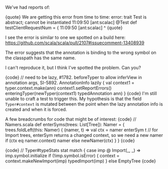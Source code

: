 We've had reports of:

{quote}
We are getting this error from time to time: 
error: trait Test is abstract; cannot be instantiated 
11:09:50 [ant:scalac] @Test def testClientRequestNum = { 
11:09:50 [ant:scalac] ^ 
{quote}

I see the error is similar to one we spotted on a build here: https://github.com/scala/scala/pull/2107#issuecomment-13408939

The error suggests that the annotation is binding to the wrong symbol on the classpath has the same name.

I can't reproduce it, but I think I've spotted the problem. Can you?

{code}
// need to be lazy, #1782. beforeTyper to allow inferView in annotation args, SI-5892.
AnnotationInfo lazily {
  val context1 = typer.context.make(ann)
  context1.setReportErrors()
  enteringTyper(newTyper(context1) typedAnnotation ann)
}
{code}
I'm still unable to craft a test to trigger this. My hypothesis is that the field `Typer#context` is mutated between the point when the lazy annotation info is created and when it is forced.

A few breadcrumbs for code that might be of interest:
{code}
    // Namers.scala
    def enterSyms(trees: List[Tree]): Namer = {
      trees.foldLeft(this: Namer) { (namer, t) =>
        val ctx = namer enterSym t
        // for Import trees, enterSym returns a changed context, so we need a new namer
        if (ctx eq namer.context) namer
        else newNamer(ctx)
      }
    }
{code}

{code}
          // Typer#typeStats
          stat match {
            case imp @ Import(_, _) =>
              imp.symbol.initialize
              if (!imp.symbol.isError) {
                context = context.makeNewImport(imp)
                typedImport(imp)
              } else EmptyTree
{code}

